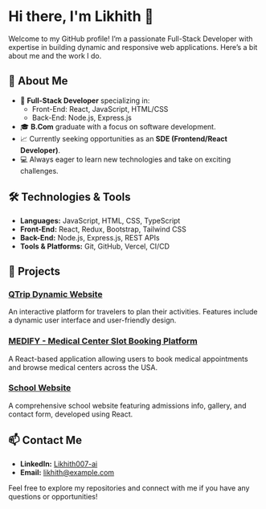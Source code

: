 # Hi there, I'm **Likhith** 👋

Welcome to my GitHub profile! I’m a passionate Full-Stack Developer with expertise in building dynamic and responsive web applications. Here’s a bit about me and the work I do.

## 🚀 About Me

- 🌟 **Full-Stack Developer** specializing in:
  - Front-End: React, JavaScript, HTML/CSS
  - Back-End: Node.js, Express.js
- 🎓 **B.Com** graduate with a focus on software development.
- 📈 Currently seeking opportunities as an **SDE (Frontend/React Developer)**.
- 💻 Always eager to learn new technologies and take on exciting challenges.

## 🛠️ Technologies & Tools

- **Languages:** JavaScript, HTML, CSS, TypeScript
- **Front-End:** React, Redux, Bootstrap, Tailwind CSS
- **Back-End:** Node.js, Express.js, REST APIs
- **Tools & Platforms:** Git, GitHub, Vercel, CI/CD

## 🌟 Projects

### [QTrip Dynamic Website](https://github.com/Likhith007-ai/QTripDynamic-Project)
An interactive platform for travelers to plan their activities. Features include a dynamic user interface and user-friendly design.

### [MEDIFY - Medical Center Slot Booking Platform](https://github.com/Likhith007-ai/Medify)
A React-based application allowing users to book medical appointments and browse medical centers across the USA.

### [School Website](https://github.com/Likhith007-ai/School-Website)
A comprehensive school website featuring admissions info, gallery, and contact form, developed using React.

## 📫 Contact Me

- **LinkedIn:** [Likhith007-ai](https://www.linkedin.com/in/m-likhith-sai/)
- **Email:** [likhith@example.com](mailto:likhithsai7979@example.com)

Feel free to explore my repositories and connect with me if you have any questions or opportunities!



